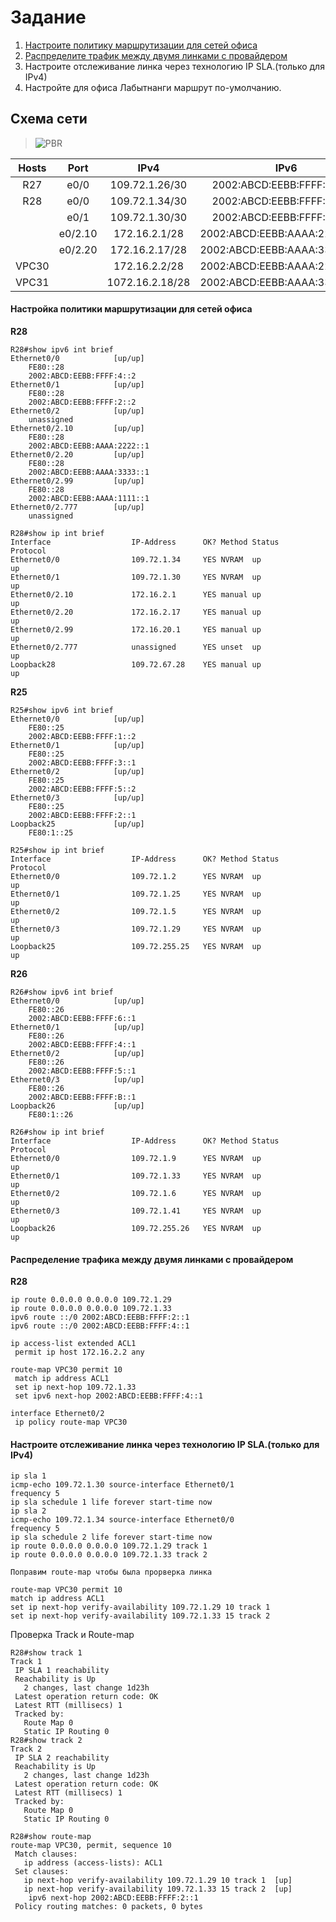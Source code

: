 # Задание

1. [Настроите политику маршрутизации для сетей офиса](https://github.com/pekitel/OTUS-Network/blob/main/%D0%94%D0%BE%D0%BC%D0%B0%D1%88%D0%BD%D0%B8%D0%B5%20%D1%80%D0%B0%D0%B1%D0%BE%D1%82%D1%8B/%D0%9F%D1%80%D0%B0%D0%BA%D1%82%D0%B8%D1%87%D0%B5%D1%81%D0%BA%D0%B0%D1%8F%20%D1%80%D0%B0%D0%B1%D0%BE%D1%82%D0%B0/PBR/README.md#%D0%BD%D0%B0%D1%81%D1%82%D1%80%D0%BE%D0%B9%D0%BA%D0%B0-%D0%BF%D0%BE%D0%BB%D0%B8%D1%82%D0%B8%D0%BA%D0%B8-%D0%BC%D0%B0%D1%80%D1%88%D1%80%D1%83%D1%82%D0%B8%D0%B7%D0%B0%D1%86%D0%B8%D0%B8-%D0%B4%D0%BB%D1%8F-%D1%81%D0%B5%D1%82%D0%B5%D0%B9-%D0%BE%D1%84%D0%B8%D1%81%D0%B0) 
2. [Распределите трафик между двумя линками с провайдером](https://github.com/pekitel/OTUS-Network/blob/main/%D0%94%D0%BE%D0%BC%D0%B0%D1%88%D0%BD%D0%B8%D0%B5%20%D1%80%D0%B0%D0%B1%D0%BE%D1%82%D1%8B/%D0%9F%D1%80%D0%B0%D0%BA%D1%82%D0%B8%D1%87%D0%B5%D1%81%D0%BA%D0%B0%D1%8F%20%D1%80%D0%B0%D0%B1%D0%BE%D1%82%D0%B0/PBR/README.md#%D1%80%D0%B0%D1%81%D0%BF%D1%80%D0%B5%D0%B4%D0%B5%D0%BB%D0%B5%D0%BD%D0%B8%D0%B5-%D1%82%D1%80%D0%B0%D1%84%D0%B8%D0%BA%D0%B0-%D0%BC%D0%B5%D0%B6%D0%B4%D1%83-%D0%B4%D0%B2%D1%83%D0%BC%D1%8F-%D0%BB%D0%B8%D0%BD%D0%BA%D0%B0%D0%BC%D0%B8-%D1%81-%D0%BF%D1%80%D0%BE%D0%B2%D0%B0%D0%B9%D0%B4%D0%B5%D1%80%D0%BE%D0%BC)
3. Настроите отслеживание линка через технологию IP SLA.(только для IPv4)
4. Настройте для офиса Лабытнанги маршрут по-умолчанию.

## Схема сети

>![PBR](https://user-images.githubusercontent.com/112701413/202007855-9d8966fb-5fa7-4222-b336-f212bfac81a1.jpg)



| Hosts     | Port    | IPv4             | IPv6                           | Примечание      | Регион     |
|:---------:|:-------:|:----------------:|:------------------------------:|:---------------:|:----------:|
| R27       | e0/0    | 109.72.1.26/30   | 2002:ABCD:EEBB:FFFF:3::2/80    | R25(Triada)     | Лабытнанги |
| R28       | e0/0    | 109.72.1.34/30   | 2002:ABCD:EEBB:FFFF:4::2/80    | R26(Triada)     | Чокурдах   |
|           | e0/1    | 109.72.1.30/30   | 2002:ABCD:EEBB:FFFF:2::2/80    | R25(Triada)     |            |
|           | e0/2.10 | 172.16.2.1/28    | 2002:ABCD:EEBB:AAAA:2222::1/80 | SW29(Chukordah) |            |
|           | e0/2.20 | 172.16.2.17/28   | 2002:ABCD:EEBB:AAAA:3333::1/80 | SW29(Chukordah) |            |
| VPC30     |         | 172.16.2.2/28    | 2002:ABCD:EEBB:AAAA:2222::2/80 |                 |            |
| VPC31     |         | 1072.16.2.18/28  | 2002:ABCD:EEBB:AAAA:3333::2/80 |                 |            |


#### Настройка политики маршрутизации для сетей офиса

**R28**

```
R28#show ipv6 int brief
Ethernet0/0            [up/up]
    FE80::28
    2002:ABCD:EEBB:FFFF:4::2
Ethernet0/1            [up/up]
    FE80::28
    2002:ABCD:EEBB:FFFF:2::2
Ethernet0/2            [up/up]
    unassigned
Ethernet0/2.10         [up/up]
    FE80::28
    2002:ABCD:EEBB:AAAA:2222::1
Ethernet0/2.20         [up/up]
    FE80::28
    2002:ABCD:EEBB:AAAA:3333::1
Ethernet0/2.99         [up/up]
    FE80::28
    2002:ABCD:EEBB:AAAA:1111::1
Ethernet0/2.777        [up/up]
    unassigned
```

```
R28#show ip int brief
Interface                  IP-Address      OK? Method Status                Protocol
Ethernet0/0                109.72.1.34     YES NVRAM  up                    up      
Ethernet0/1                109.72.1.30     YES NVRAM  up                    up      
Ethernet0/2.10             172.16.2.1      YES manual up                    up      
Ethernet0/2.20             172.16.2.17     YES manual up                    up      
Ethernet0/2.99             172.16.20.1     YES manual up                    up      
Ethernet0/2.777            unassigned      YES unset  up                    up      
Loopback28                 109.72.67.28    YES manual up                    up 
```

**R25**

```
R25#show ipv6 int brief 
Ethernet0/0            [up/up]
    FE80::25
    2002:ABCD:EEBB:FFFF:1::2
Ethernet0/1            [up/up]
    FE80::25
    2002:ABCD:EEBB:FFFF:3::1
Ethernet0/2            [up/up]
    FE80::25
    2002:ABCD:EEBB:FFFF:5::2
Ethernet0/3            [up/up]
    FE80::25
    2002:ABCD:EEBB:FFFF:2::1
Loopback25             [up/up]
    FE80:1::25
```
```
R25#show ip int brief   
Interface                  IP-Address      OK? Method Status                Protocol
Ethernet0/0                109.72.1.2      YES NVRAM  up                    up      
Ethernet0/1                109.72.1.25     YES NVRAM  up                    up      
Ethernet0/2                109.72.1.5      YES NVRAM  up                    up      
Ethernet0/3                109.72.1.29     YES NVRAM  up                    up      
Loopback25                 109.72.255.25   YES NVRAM  up                    up      
```


**R26**

```
R26#show ipv6 int brief 
Ethernet0/0            [up/up]
    FE80::26
    2002:ABCD:EEBB:FFFF:6::1
Ethernet0/1            [up/up]
    FE80::26
    2002:ABCD:EEBB:FFFF:4::1
Ethernet0/2            [up/up]
    FE80::26
    2002:ABCD:EEBB:FFFF:5::1
Ethernet0/3            [up/up]
    FE80::26
    2002:ABCD:EEBB:FFFF:B::1
Loopback26             [up/up]
    FE80:1::26
```
```
R26#show ip int brief   
Interface                  IP-Address      OK? Method Status                Protocol
Ethernet0/0                109.72.1.9      YES NVRAM  up                    up      
Ethernet0/1                109.72.1.33     YES NVRAM  up                    up      
Ethernet0/2                109.72.1.6      YES NVRAM  up                    up      
Ethernet0/3                109.72.1.41     YES NVRAM  up                    up      
Loopback26                 109.72.255.26   YES NVRAM  up                    up  
```

#### Распределение трафика между двумя линками с провайдером

**R28**
```
ip route 0.0.0.0 0.0.0.0 109.72.1.29
ip route 0.0.0.0 0.0.0.0 109.72.1.33
ipv6 route ::/0 2002:ABCD:EEBB:FFFF:2::1
ipv6 route ::/0 2002:ABCD:EEBB:FFFF:4::1

ip access-list extended ACL1
 permit ip host 172.16.2.2 any

route-map VPC30 permit 10
 match ip address ACL1
 set ip next-hop 109.72.1.33
 set ipv6 next-hop 2002:ABCD:EEBB:FFFF:4::1
 
interface Ethernet0/2
 ip policy route-map VPC30
 ```
 
 #### Настроите отслеживание линка через технологию IP SLA.(только для IPv4)
 ```
ip sla 1
 icmp-echo 109.72.1.30 source-interface Ethernet0/1
 frequency 5
ip sla schedule 1 life forever start-time now
ip sla 2
 icmp-echo 109.72.1.34 source-interface Ethernet0/0
 frequency 5
ip sla schedule 2 life forever start-time now
ip route 0.0.0.0 0.0.0.0 109.72.1.29 track 1
ip route 0.0.0.0 0.0.0.0 109.72.1.33 track 2

Поправим route-map чтобы была прорверка линка

route-map VPC30 permit 10
 match ip address ACL1
 set ip next-hop verify-availability 109.72.1.29 10 track 1
 set ip next-hop verify-availability 109.72.1.33 15 track 2
 ```
 Проверка Track и Route-map
 ```
R28#show track 1
Track 1
  IP SLA 1 reachability
  Reachability is Up
    2 changes, last change 1d23h
  Latest operation return code: OK
  Latest RTT (millisecs) 1
  Tracked by:
    Route Map 0
    Static IP Routing 0
R28#show track 2
Track 2
  IP SLA 2 reachability
  Reachability is Up
    2 changes, last change 1d23h
  Latest operation return code: OK
  Latest RTT (millisecs) 1
  Tracked by:
    Route Map 0
    Static IP Routing 0
    
R28#show route-map 
route-map VPC30, permit, sequence 10
  Match clauses:
    ip address (access-lists): ACL1 
  Set clauses:
    ip next-hop verify-availability 109.72.1.29 10 track 1  [up]
    ip next-hop verify-availability 109.72.1.33 15 track 2  [up]
     ipv6 next-hop 2002:ABCD:EEBB:FFFF:2::1
  Policy routing matches: 0 packets, 0 bytes
